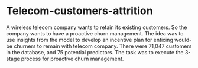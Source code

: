 # Telecom-customers-attrition
A wireless telecom company wants to retain its existing customers. So the company wants to have a proactive churn management. The idea was to use insights from the model to develop an incentive plan for enticing would-be churners to remain with telecom company. There were 71,047 customers in the database, and 75 potential predictors. The task was to execute the 3-stage process for proactive churn management.
